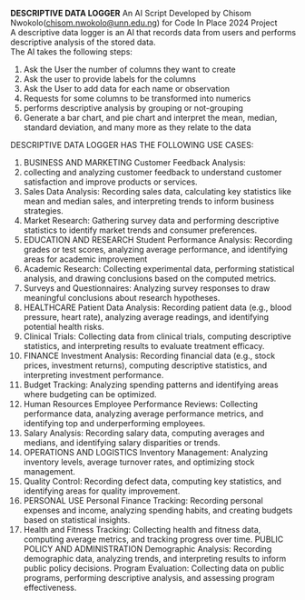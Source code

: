  **DESCRIPTIVE DATA LOGGER**   An AI Script Developed by Chisom Nwokolo(chisom.nwokolo@unn.edu.ng) for Code In Place 2024 Project   
 A descriptive data logger is an AI that records data from users and performs descriptive analysis of the stored data.  
 The AI takes the following steps:  
 1. Ask the User the number of columns they want to create
2. Ask the user to provide labels for the columns
3. Ask the User to add data for each name or observation 
4. Requests for some columns to be transformed into numerics
5.  performs descriptive analysis by grouping or not-grouping
6.   Generate a bar chart, and pie chart and interpret the mean, median, standard deviation, and many more as they relate to the data

DESCRIPTIVE DATA LOGGER HAS THE FOLLOWING USE CASES:
1. BUSINESS AND MARKETING Customer Feedback Analysis:
2. collecting and analyzing customer feedback to understand customer satisfaction and improve products or services.
3. Sales Data Analysis:     Recording sales data, calculating key statistics like mean and median sales, and interpreting trends to inform business strategies.
4. Market Research:     Gathering survey data and performing descriptive statistics to identify market trends and consumer preferences.
5. EDUCATION AND RESEARCH Student Performance Analysis:     Recording grades or test scores, analyzing average performance, and identifying areas for academic improvement
6. Academic Research:     Collecting experimental data, performing statistical analysis, and drawing conclusions based on the computed metrics.
7. Surveys and Questionnaires:     Analyzing survey responses to draw meaningful conclusions about research hypotheses.
8. HEALTHCARE Patient Data Analysis:     Recording patient data (e.g., blood pressure, heart rate), analyzing average readings, and identifying potential health risks.
9. Clinical Trials:     Collecting data from clinical trials, computing descriptive statistics, and interpreting results to evaluate treatment efficacy.
10. FINANCE Investment Analysis:     Recording financial data (e.g., stock prices, investment returns), computing descriptive statistics, and interpreting investment performance.
11. Budget Tracking:     Analyzing spending patterns and identifying areas where budgeting can be optimized.
12. Human Resources  Employee Performance Reviews:     Collecting performance data, analyzing average performance metrics, and identifying top and underperforming employees.
13. Salary Analysis:     Recording salary data, computing averages and medians, and identifying salary disparities or trends.
14. OPERATIONS AND LOGISTICS Inventory Management:     Analyzing inventory levels, average turnover rates, and optimizing stock management.
15. Quality Control:     Recording defect data, computing key statistics, and identifying areas for quality improvement.
16. PERSONAL USE Personal Finance Tracking:     Recording personal expenses and income, analyzing spending habits, and creating budgets based on statistical insights.
17. Health and Fitness Tracking:     Collecting health and fitness data, computing average metrics, and tracking progress over time.
PUBLIC POLICY AND ADMINISTRATION Demographic Analysis:     Recording demographic data, analyzing trends, and interpreting results to inform public policy decisions.
Program Evaluation:     Collecting data on public programs, performing descriptive analysis, and assessing program effectiveness.
